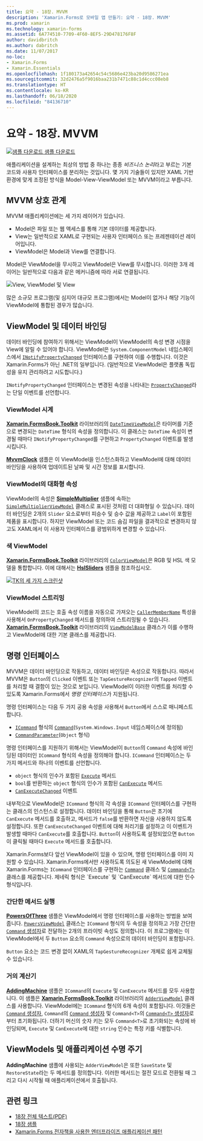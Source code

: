 ```yaml
---
title: 요약 - 18장. MVVM
description: 'Xamarin.Forms로 모바일 앱 만들기: 요약 - 18장. MVVM'
ms.prod: xamarin
ms.technology: xamarin-forms
ms.assetid: 6A774510-7709-4F60-8EF5-29D478176F8F
author: davidbritch
ms.author: dabritch
ms.date: 11/07/2017
no-loc:
- Xamarin.Forms
- Xamarin.Essentials
ms.openlocfilehash: 1f180173a42654c54c5686e423ba20d9586271ea
ms.sourcegitcommit: 32d2476a5f9016baa231b7471c88c1d4ccc08eb8
ms.translationtype: HT
ms.contentlocale: ko-KR
ms.lasthandoff: 06/18/2020
ms.locfileid: "84136710"
---
```

# <a name="summary-of-chapter-18-mvvm"></a>요약 - 18장. MVVM

[![샘플 다운로드](~/media/shared/download.png) 샘플 다운로드](https://github.com/xamarin/xamarin-forms-book-samples/tree/master/Chapter18)

애플리케이션을 설계하는 최상의 방법 중 하나는 종종 *비즈니스 논리*라고 부르는 기본 코드와 사용자 인터페이스를 분리하는 것입니다. 몇 가지 기술들이 있지만 XAML 기반 환경에 맞게 조정된 방식을 Model-View-ViewModel 또는 MVVM이라고 부릅니다.

## <a name="mvvm-interrelationships"></a>MVVM 상호 관계

MVVM 애플리케이션에는 세 가지 레이어가 있습니다.

- Model은 파일 또는 웹 액세스를 통해 기본 데이터를 제공합니다.
- View는 일반적으로 XAML로 구현되는 사용자 인터페이스 또는 프레젠테이션 레이어입니다.
- ViewModel은 Model과 View를 연결합니다.

Model은 ViewModel을 무시하고 ViewModel은 View를 무시합니다. 이러한 3개 레이어는 일반적으로 다음과 같은 메커니즘에 따라 서로 연결됩니다.

![View, ViewModel 및 View](images/ch18fg03.png "MVVM")

많은 소규모 프로그램(및 심지어 대규모 프로그램)에서는 Model이 없거나 해당 기능이 ViewModel에 통합된 경우가 많습니다.

## <a name="viewmodels-and-data-binding"></a>ViewModel 및 데이터 바인딩

데이터 바인딩에 참여하기 위해서는 ViewModel이 ViewModel의 속성 변경 시점을 View에 알릴 수 있어야 합니다. ViewModel은 `System.ComponentModel` 네임스페이스에서 [`INotifyPropertyChanged`](xref:System.ComponentModel.INotifyPropertyChanged) 인터페이스를 구현하여 이를 수행합니다. 이것은 Xamarin.Forms가 아닌 .NET의 일부입니다. (일반적으로 ViewModel은 플랫폼 독립성을 유지 관리하려고 시도합니다.)

`INotifyPropertyChanged` 인터페이스는 변경된 속성을 나타내는 [`PropertyChanged`](xref:System.ComponentModel.INotifyPropertyChanged)라는 단일 이벤트를 선언합니다.

### <a name="a-viewmodel-clock"></a>ViewModel 시계

[**Xamarin.FormsBook.Toolkit**](https://github.com/xamarin/xamarin-forms-book-samples/tree/master/Libraries/Xamarin.FormsBook.Toolkit/Xamarin.FormsBook.Toolkit) 라이브러리의 [`DateTimeViewModel`](https://github.com/xamarin/xamarin-forms-book-samples/blob/master/Libraries/Xamarin.FormsBook.Toolkit/Xamarin.FormsBook.Toolkit/DateTimeViewModel.cs)은 타이머를 기준으로 변경되는 `DateTime` 형식의 속성을 정의합니다. 이 클래스는 `DateTime` 속성이 변경될 때마다 `INotifyPropertyChanged`를 구현하고 `PropertyChanged` 이벤트를 발생시킵니다.

[**MvvmClock**](https://github.com/xamarin/xamarin-forms-book-samples/tree/master/Chapter18/MvvmClock) 샘플은 이 ViewModel을 인스턴스화하고 ViewModel에 대해 데이터 바인딩을 사용하여 업데이트된 날짜 및 시간 정보를 표시합니다.

### <a name="interactive-properties-in-a-viewmodel"></a>ViewModel의 대화형 속성

ViewModel의 속성은 [**SimpleMultiplier**](https://github.com/xamarin/xamarin-forms-book-samples/tree/master/Chapter18/SimpleMultiplier) 샘플에 속하는 [`SimpleMultiplierViewModel`](https://github.com/xamarin/xamarin-forms-book-samples/blob/master/Chapter18/SimpleMultiplier/SimpleMultiplier/SimpleMultiplier/SimpleMultiplierViewModel.cs) 클래스로 표시된 것처럼 더 대화형일 수 있습니다. 데이터 바인딩은 2개의 `Slider` 요소로부터 피승수 및 승수 값을 제공하고 `Label`이 포함된 제품을 표시합니다. 하지만 ViewModel 또는 코드 숨김 파일을 결과적으로 변경하지 않고도 XAML에서 이 사용자 인터페이스를 광범위하게 변경할 수 있습니다.

### <a name="a-color-viewmodel"></a>색 ViewModel

[**Xamarin.FormsBook.Toolkit**](https://github.com/xamarin/xamarin-forms-book-samples/tree/master/Libraries/Xamarin.FormsBook.Toolkit/Xamarin.FormsBook.Toolkit) 라이브러리의 [`ColorViewModel`](https://github.com/xamarin/xamarin-forms-book-samples/blob/master/Libraries/Xamarin.FormsBook.Toolkit/Xamarin.FormsBook.Toolkit/ColorViewModel.cs)은 RGB 및 HSL 색 모델을 통합합니다. 이에 대해서는 [**HslSliders**](https://github.com/xamarin/xamarin-forms-book-samples/tree/master/Chapter18/HslSliders) 샘플을 참조하십시오.

[![TK의 세 가지 스크린샷](images/ch18fg08-small.png "HSL 색 모델")](images/ch18fg08-large.png#lightbox "HSL 색 모델")

### <a name="streamlining-the-viewmodel"></a>ViewModel 스트리밍

ViewModel의 코드는 호출 속성 이름을 자동으로 가져오는 [`CallerMemberName`](xref:System.Runtime.CompilerServices.CallerMemberNameAttribute) 특성을 사용해서 `OnPropertyChanged` 메서드를 정의하여 스트리밍될 수 있습니다. [**Xamarin.FormsBook.Toolkit**](https://github.com/xamarin/xamarin-forms-book-samples/tree/master/Libraries/Xamarin.FormsBook.Toolkit/Xamarin.FormsBook.Toolkit) 라이브러리의 [`ViewModelBase`](https://github.com/xamarin/xamarin-forms-book-samples/blob/master/Libraries/Xamarin.FormsBook.Toolkit/Xamarin.FormsBook.Toolkit/ViewModelBase.cs) 클래스가 이를 수행하고 ViewModel에 대한 기본 클래스를 제공합니다.

## <a name="the-command-interface"></a>명령 인터페이스

MVVM은 데이터 바인딩으로 작동하고, 데이터 바인딩은 속성으로 작동합니다. 따라서 MVVM은 `Button`의 `Clicked` 이벤트 또는 `TapGestureRecognizer`의 `Tapped` 이벤트를 처리할 때 결함이 있는 것으로 보입니다. ViewModel이 이러한 이벤트를 처리할 수 있도록 Xamarin.Forms에서 *명령 인터페이스*가 지원됩니다.

명령 인터페이스는 다음 두 가지 공용 속성을 사용해서 `Button`에서 스스로 매니페스트합니다.

- [`ICommand`](xref:System.Windows.Input.ICommand) 형식의 [`Command`](xref:Xamarin.Forms.Button.Command)(`System.Windows.Input` 네임스페이스에 정의됨)
- [`CommandParameter`](xref:Xamarin.Forms.Button.CommandParameter)(`Object` 형식)

명령 인터페이스를 지원하기 위해서는 ViewModel이 `Button`의 `Command` 속성에 바인딩된 데이터인 `ICommand` 형식의 속성을 정의해야 합니다. `ICommand` 인터페이스는 두 가지 메서드와 하나의 이벤트를 선언합니다.

- `object` 형식의 인수가 포함된 [`Execute`](xref:System.Windows.Input.ICommand.Execute(System.Object)) 메서드
- `bool`를 반환하는 `object` 형식의 인수가 포함된 [`CanExecute`](xref:System.Windows.Input.ICommand.CanExecute(System.Object)) 메서드
- [`CanExecuteChanged`](xref:System.Windows.Input.ICommand.CanExecuteChanged) 이벤트

내부적으로 ViewModel은 `ICommand` 형식의 각 속성을 `ICommand` 인터페이스를 구현하는 클래스의 인스턴스로 설정합니다. 데이터 바인딩을 통해 `Button`은 초기에 `CanExecute` 메서드를 호출하고, 메서드가 `false`를 반환하면 자신을 사용하지 않도록 설정합니다. 또한 `CanExecuteChanged` 이벤트에 대해 처리기를 설정하고 이 이벤트가 발생할 때마다 `CanExecute`를 호출합니다. `Button`이 사용하도록 설정되었으면 `Button`이 클릭될 때마다 `Execute` 메서드를 호출합니다.

Xamarin.Forms보다 앞선 ViewModel이 있을 수 있으며, 명령 인터페이스를 이미 지원할 수 있습니다. Xamarin.Forms에서만 사용하도록 의도된 새 ViewModel에 대해 Xamarin.Forms는 `ICommand` 인터페이스를 구현하는 [`Command`](xref:Xamarin.Forms.Command) 클래스 및 [`Command<T>`](xref:Xamarin.Forms.Command`1) 클래스를 제공합니다. 제네릭 형식은 `Execute` 및 `CanExecute` 메서드에 대한 인수 형식입니다.

### <a name="simple-method-executions"></a>간단한 메서드 실행

[**PowersOfThree**](https://github.com/xamarin/xamarin-forms-book-samples/tree/master/Chapter18/PowersOfThree) 샘플은 ViewModel에서 명령 인터페이스를 사용하는 방법을 보여줍니다. [`PowersViewModel`](https://github.com/xamarin/xamarin-forms-book-samples/blob/master/Chapter18/PowersOfThree/PowersOfThree/PowersOfThree/PowersViewModel.cs) 클래스는 `ICommand` 형식의 두 속성을 정의하고 가장 간단한 [`Command` 생성자](xref:Xamarin.Forms.Command.%23ctor(System.Action))로 전달하는 2개의 프라이빗 속성도 정의합니다. 이 프로그램에는 이 ViewModel에서 두 `Button` 요소의 `Command` 속성으로의 데이터 바인딩이 포함됩니다.

`Button` 요소는 코드 변경 없이 XAML의 `TapGestureRecognizer` 개체로 쉽게 교체될 수 있습니다.

### <a name="a-calculator-almost"></a>거의 계산기

[**AddingMachine**](https://github.com/xamarin/xamarin-forms-book-samples/tree/master/Chapter18/AddingMachine) 샘플은 `ICommand`의 `Execute` 및 `CanExecute` 메서드를 모두 사용합니다. 이 샘플은 [**Xamarin.FormsBook.Toolkit**](https://github.com/xamarin/xamarin-forms-book-samples/blob/master/Libraries/Xamarin.FormsBook.Toolkit/Xamarin.FormsBook.Toolkit/AdderViewModel.cs) 라이브러리의 [`AdderViewModel`](https://github.com/xamarin/xamarin-forms-book-samples/blob/master/Libraries/Xamarin.FormsBook.Toolkit/Xamarin.FormsBook.Toolkit/AdderViewModel.cs) 클래스를 사용합니다. ViewModel에는 `ICommand` 형식의 6개 속성이 포함됩니다. 이것들은 [`Command` 생성자](xref:Xamarin.Forms.Command.%23ctor(System.Action)), `Command`의 [`Command` 생성자](xref:Xamarin.Forms.Command.%23ctor(System.Action,System.Func{System.Boolean})) 및 `Command<T>`의 [`Command<T>` 생성자](https://docs.microsoft.com/dotnet/api/xamarin.forms.command.-ctor?view=xamarin-forms#Xamarin_Forms_Command__ctor_System_Action_System_Object__System_Func_System_Object_System_Boolean__)로부터 초기화됩니다. 더하기 머신의 숫자 키는 모두 `Command<T>`로 초기화되는 속성에 바인딩되며, `Execute` 및 `CanExecute`에 대한 `string` 인수는 특정 키를 식별합니다.

## <a name="viewmodels-and-the-application-lifecycle"></a>ViewModels 및 애플리케이션 수명 주기

**AddingMachine** 샘플에 사용되는 `AdderViewModel`은 또한 `SaveState` 및 `RestoreState`라는 두 메서드를 정의합니다. 이러한 메서드는 절전 모드로 전환될 때 그리고 다시 시작될 때 애플리케이션에서 호출됩니다.

## <a name="related-links"></a>관련 링크

- [18장 전체 텍스트(PDF)](https://download.xamarin.com/developer/xamarin-forms-book/XamarinFormsBook-Ch18-Apr2016.pdf)
- [18장 샘플](https://github.com/xamarin/xamarin-forms-book-samples/tree/master/Chapter18)
- [Xamarin.Forms 전자책을 사용한 엔터프라이즈 애플리케이션 패턴](~/xamarin-forms/enterprise-application-patterns/index.md)
